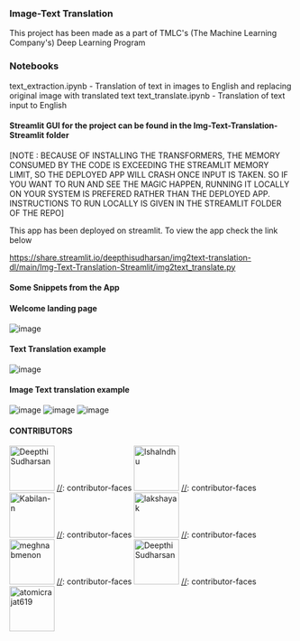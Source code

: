 ### Image-Text Translation

This project has been made as a part of TMLC's (The Machine Learning Company's) Deep Learning Program

### Notebooks

text_extraction.ipynb - Translation of text in images to English and replacing original image with translated text
text_translate.ipynb - Translation of text input to English

#### Streamlit GUI for the project can be found in the Img-Text-Translation-Streamlit folder

[NOTE : BECAUSE OF INSTALLING THE TRANSFORMERS, THE MEMORY CONSUMED BY THE CODE IS EXCEEDING THE STREAMLIT MEMORY LIMIT, SO THE DEPLOYED APP WILL CRASH ONCE INPUT IS TAKEN. SO IF YOU WANT TO RUN AND SEE THE MAGIC HAPPEN, RUNNING IT LOCALLY ON YOUR SYSTEM IS PREFERED RATHER THAN THE DEPLOYED APP. INSTRUCTIONS TO RUN LOCALLY IS GIVEN IN THE STREAMLIT FOLDER OF THE REPO]

This app has been deployed on streamlit. To view the app check the link below

https://share.streamlit.io/deepthisudharsan/img2text-translation-dl/main/Img-Text-Translation-Streamlit/img2text_translate.py

#### Some Snippets from the App

#### Welcome landing page
![image](https://user-images.githubusercontent.com/59824729/135139673-7504ace8-13e0-4589-a127-e161b018a93b.png)

#### Text Translation example

![image](https://user-images.githubusercontent.com/59824729/135140372-08b4192f-a8ea-4bd1-9c23-4c5265456130.png)

#### Image Text translation example

![image](https://user-images.githubusercontent.com/59824729/135140000-d36ab1e0-5b61-4e0d-b7e4-17212503a2ab.png)
![image](https://user-images.githubusercontent.com/59824729/135140040-62296a59-662c-4c23-8c48-eb9ef77ed0f8.png)
![image](https://user-images.githubusercontent.com/59824729/135140071-912b684d-d0fd-4885-868d-e20e5288d486.png)

#### CONTRIBUTORS

[//]: contributor-faces
<a href="https://github.com/DeepthiSudharsan"><img src="https://avatars.githubusercontent.com/u/59824729?v=4" title="DeepthiSudharsan" width="80" height="80"></a>
[//]: contributor-faces
<a href="https://github.com/IshaIndhu"><img src="https://avatars.githubusercontent.com/u/65705774?v=4" title="IshaIndhu" width="80" height="80"></a>
[//]: contributor-faces
<a href="https://github.com/Kabilan-n"><img src="https://avatars.githubusercontent.com/u/60337704?v=4" title="Kabilan-n" width="80" height="80"></a>
[//]: contributor-faces
<a href="https://github.com/lakshayak"><img src="https://avatars.githubusercontent.com/u/81644362?v=4" title="lakshayak" width="80" height="80"></a>
[//]: contributor-faces
<a href="https://github.com/meghnabmenon"><img src="https://avatars.githubusercontent.com/u/65718925?v=4" title="meghnabmenon" width="80" height="80"></a>
[//]: contributor-faces
<a href="https://github.com/DeepthiSudharsan"><img src="https://avatars.githubusercontent.com/u/59824729?v=4" title="DeepthiSudharsan" width="80" height="80"></a>
[//]: contributor-faces
<a href="https://github.com/atomicrajat619"><img src="https://avatars.githubusercontent.com/u/46920783?v=4" title="atomicrajat619" width="80" height="80"></a>

